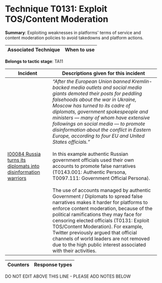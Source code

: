 # Technique T0131: Exploit TOS/Content Moderation

**Summary**: Exploiting weaknesses in platforms' terms of service and content moderation policies to avoid takedowns and platform actions.


| Associated Technique | When to use |
| --------- | ------------------------- |


**Belongs to tactic stage**: TA11


| Incident | Descriptions given for this incident |
| -------- | -------------------- |
| [I00084 Russia turns its diplomats into disinformation warriors](../../generated_pages/incidents/I00084.md) | <i>“After the European Union banned Kremlin-backed media outlets and social media giants demoted their posts for peddling falsehoods about the war in Ukraine, Moscow has turned to its cadre of diplomats, government spokespeople and ministers — many of whom have extensive followings on social media — to promote disinformation about the conflict in Eastern Europe, according to four EU and United States officials.”</i><br><br>In this example authentic Russian government officials used their own accounts to promote false narratives (T0143.001: Authentic Persona, T0097.111: Government Official Persona).<br><br>The use of accounts managed by authentic Government / Diplomats to spread false narratives makes it harder for platforms to enforce content moderation, because of the political ramifications they may face for censoring elected officials (T0131: Exploit TOS/Content Moderation). For example, Twitter previously argued that official channels of world leaders are not removed due to the high public interest associated with their activities. |



| Counters | Response types |
| -------- | -------------- |


DO NOT EDIT ABOVE THIS LINE - PLEASE ADD NOTES BELOW